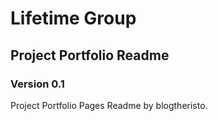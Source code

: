 # Lifetime Group 
## Project Portfolio Readme
### Version 0.1
Project Portfolio Pages Readme by blogtheristo.
